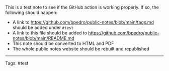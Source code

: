 This is a test note to see if the GitHub action is working properly. If so, the following should happen:

- A link to https://github.com/bpedro/public-notes/blob/main/tags.md should be added under `#test`
- A link to this file should be added to https://github.com/bpedro/public-notes/blob/main/README.md
- This note should be converted to HTML and PDF
- The whole public notes website should be rebuilt and republished

---
Tags: #test
